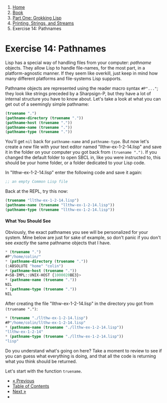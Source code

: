 <ol class="breadcrumb">
  <li><a href="/">Home</a></li>
  <li><a href="/book/">Book</a></li>
  <li><a href="/book/1-0-0-overview/">Part One: Grokking Lisp</a></li>
  <li><a href="/book/1-02-00-input-output/">Printing, Strings, and Streams</a></li>
  <li class="active">Exercise 14: Pathnames</li>
</ol>

# Exercise 14: Pathnames

Lisp has a special way of handling files from your computer: *pathname* objects. They allow Lisp to handle file-names, for the most part, in a platform-agnostic manner.  If they seem like overkill, just keep in mind how many different platforms and file-systems Lisp supports.

Pathname objects are represented using the reader macro syntax `#P"..."`; they look like strings preceded by a Sharpsign-P, but they have a lot of internal structure you have to know about.  Let's take a look at what you can get out of a seemingly simple pathname:

```lisp
(truename ".")
(pathname-directory (truename "."))
(pathname-host (truename "."))
(pathname-name (truename "."))
(pathname-type (truename "."))
```

You'll get `nil` back for `pathname-name` and `pathname-type`.  But now let's create a new file with your text editor named "llthw-ex-1-2-14.lisp" and save it in the folder on your computer you got back from `(truename ".")`. If you changed the default folder to open SBCL in, like you were instructed to, this should be your home folder, or a folder dedicated to your Lisp code.

In "llthw-ex-1-2-14.lisp" enter the following code and save it again:

```lisp
;; an empty Common Lisp file
```

Back at the REPL, try this now:

```lisp
(truename "llthw-ex-1-2-14.lisp")
(pathname-name (truename "llthw-ex-1-2-14.lisp"))
(pathname-type (truename "llthw-ex-1-2-14.lisp"))
```

#### What You Should See

Obviously, the exact pathnames you see will be personalized for your system.  Mine below are just for sake of example, so don't panic if you don't see *exactly* the same pathname objects that I have.

```lisp
* (truename ".")
#P"/home/colin/"
* (pathname-directory (truename "."))
(:ABSOLUTE "home" "colin")
* (pathname-host (truename "."))
#<SB-IMPL::UNIX-HOST {1000020BE3}>
* (pathname-name (truename "."))
NIL
* (pathname-type (truename "."))
NIL
```

After creating the file "llthw-ex-1-2-14.lisp" in the directory you got from `(truename ".")`:

```lisp
* (truename "./llthw-ex-1-2-14.lisp")
#P"/home/colin/llthw-ex-1-2-14.lisp"
* (pathname-name (truename "./llthw-ex-1-2-14.lisp"))
"llthw-ex-1-2-14"
* (pathname-type (truename "./llthw-ex-1-2-14.lisp"))
"lisp"
```

Do you understand what's going on here?  Take a moment to review to see if you can guess what everything is doing, and that all the code is returning what you think should be returned.

Let's start with the function `truename`.

<ul class="pager">
  <li class="previous"><a href="/book/1-02-13-more-format/">&laquo; Previous</a></li>
  <li><a href="/book/">Table of Contents</a></li>
  <li class="next"><a href="/book/1-03-0-getting-input-from-users/">Next &raquo;</a><li>
</ul>
